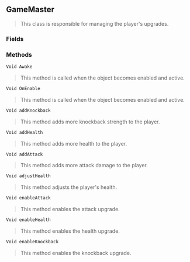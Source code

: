 ## GameMaster
> This class is responsible for managing the player's upgrades.
### Fields

### Methods
```cs
Void Awake
```
> This method is called when the object becomes enabled and active.
```cs
Void OnEnable
```
> This method is called when the object becomes enabled and active.
```cs
Void addKnockback
```
> This method adds more knockback strength to the player.
```cs
Void addHealth
```
> This method adds more health to the player.
```cs
Void addAttack
```
> This method adds more attack damage to the player.
```cs
Void adjustHealth
```
> This method adjusts the player's health.
```cs
Void enableAttack
```
> This method enables the attack upgrade.
```cs
Void enableHealth
```
> This method enables the health upgrade.
```cs
Void enableKnockback
```
> This method enables the knockback upgrade.

